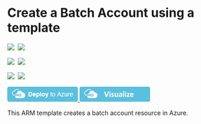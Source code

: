 # Create a Batch Account using a template

<IMG SRC="https://azbotstorage.blob.core.windows.net/badges/101-batchaccount-with-storage/PublicLastTestDate.svg" />&nbsp;
<IMG SRC="https://azbotstorage.blob.core.windows.net/badges/101-batchaccount-with-storage/PublicDeployment.svg" />&nbsp;

<IMG SRC="https://azbotstorage.blob.core.windows.net/badges/101-batchaccount-with-storage/FairfaxLastTestDate.svg" />&nbsp;
<IMG SRC="https://azbotstorage.blob.core.windows.net/badges/101-batchaccount-with-storage/FairfaxDeployment.svg" />&nbsp;

<IMG SRC="https://azbotstorage.blob.core.windows.net/badges/101-batchaccount-with-storage/BestPracticeResult.svg" />&nbsp;
<IMG SRC="https://azbotstorage.blob.core.windows.net/badges/101-batchaccount-with-storage/CredScanResult.svg" />&nbsp;

<a href="https://portal.azure.com/#create/Microsoft.Template/uri/https%3A%2F%2Fraw.githubusercontent.com%2Fazure%2Fazure-quickstart-templates%2Fmaster%2F101-batchaccount-with-storage%2Fazuredeploy.json" target="_blank">
    <img src="https://raw.githubusercontent.com/Azure/azure-quickstart-templates/master/1-CONTRIBUTION-GUIDE/images/deploytoazure.png"/>
</a>
<a href="http://armviz.io/#/?load=https%3A%2F%2Fraw.githubusercontent.com%2FAzure%2Fazure-quickstart-templates%2Fmaster%2F101-batchaccount-with-storage%2Fazuredeploy.json" target="_blank">
    <img src="https://raw.githubusercontent.com/Azure/azure-quickstart-templates/master/1-CONTRIBUTION-GUIDE/images/visualizebutton.png"/>
</a>

This ARM template creates a batch account resource in Azure.

